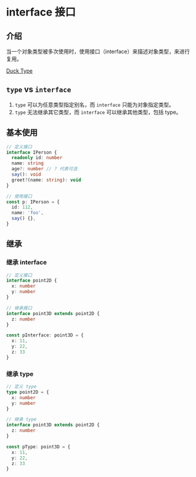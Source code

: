 # interface 接口

## 介绍

当一个对象类型被多次使用时，使用接口（interface）来描述对象类型，来进行复用。

[Duck Type](https://zh.wikipedia.org/wiki/%E9%B8%AD%E5%AD%90%E7%B1%BB%E5%9E%8B)

## `type` vs `interface`

1. `type` 可以为任意类型指定别名，而 `interface` 只能为对象指定类型。
2. `type` 无法继承其它类型，而 `interface` 可以继承其他类型，包括 type。

## 基本使用

```ts
// 定义接口
interface IPerson {
  readonly id: number
  name: string
  age?: number // ? 代表可选
  say(): void
  greet?(name: string): void
}

// 使用接口
const p: IPerson = {
  id: 112,
  name: 'foo',
  say() {},
}
```

## 继承

### 继承 interface

```ts
// 定义接口
interface point2D {
  x: number
  y: number
}

// 继承接口
interface point3D extends point2D {
  z: number
}

const pInterface: point3D = {
  x: 11,
  y: 22,
  z: 33
}
```

### 继承 type

```ts
// 定义 type
type point2D = {
  x: number
  y: number
}

// 继承 type
interface point3D extends point2D {
  z: number
}

const pType: point3D = {
  x: 11,
  y: 22,
  z: 33
}
```
